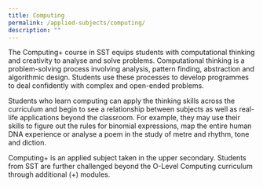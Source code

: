 ```yaml
---
title: Computing
permalink: /applied-subjects/computing/
description: ""
---
```

The Computing+ course in SST equips students with computational thinking and creativity to analyse and solve problems. Computational thinking is a problem-solving process involving analysis, pattern finding, abstraction and algorithmic design. Students use these processes to develop programmes to deal confidently with complex and open-ended problems.

Students who learn computing can apply the thinking skills across the curriculum and begin to see a relationship between subjects as well as real-life applications beyond the classroom. For example, they may use their skills to figure out the rules for binomial expressions, map the entire human DNA experience or analyse a poem in the study of metre and rhythm, tone and diction.

Computing+ is an applied subject taken in the upper secondary. Students from SST are further challenged beyond the O-Level Computing curriculum through additional (+) modules. 